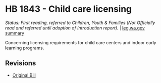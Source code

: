 # HB 1843 - Child care licensing
*Status: First reading, referred to Children, Youth & Families (Not Officially read and referred until adoption of Introduction report).* | [leg.wa.gov summary](https://app.leg.wa.gov/billsummary?BillNumber=1843&Year=2021)

Concerning licensing requirements for child care centers and indoor early learning programs.

## Revisions
* [Original Bill](1/)